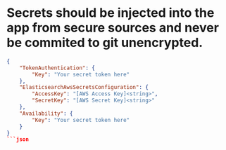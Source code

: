 # Secrets should be injected into the app from secure sources and never be commited to git unencrypted.
```json
{
    "TokenAuthentication": {
        "Key": "Your secret token here"
    },
    "ElasticsearchAwsSecretsConfiguration": {
        "AccessKey": "[AWS Access Key]<string>",
        "SecretKey": "[AWS Secret Key]<string>"
    },
    "Availability": {
        "Key": "Your secret token here"
    }
}
```json